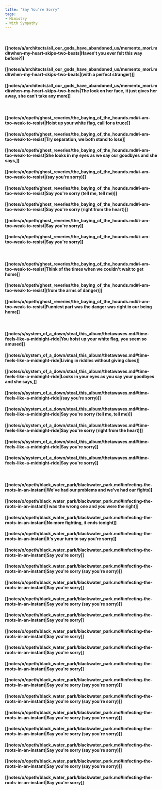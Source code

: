 ```yaml
---
title: "Say You’re Sorry"
tags:
- Ministry
- With Sympathy
---
```

&nbsp;
#### [[notes/a/architects/all_our_gods_have_abandoned_us/memento_mori.md#when-my-heart-skips-two-beats|Haven't you ever felt this way before?]]
#### [[notes/a/architects/all_our_gods_have_abandoned_us/memento_mori.md#when-my-heart-skips-two-beats|(with a perfect stranger)]]
#### [[notes/a/architects/all_our_gods_have_abandoned_us/memento_mori.md#when-my-heart-skips-two-beats|The look on her face, it just gives her away, she can't take any more]]
&nbsp;
#### [[notes/o/opeth/ghost_reveries/the_baying_of_the_hounds.md#i-am-too-weak-to-resist|Hoist up your white flag, call for a truce]]
#### [[notes/o/opeth/ghost_reveries/the_baying_of_the_hounds.md#i-am-too-weak-to-resist|Try separation, we both stand to lose]]
#### [[notes/o/opeth/ghost_reveries/the_baying_of_the_hounds.md#i-am-too-weak-to-resist|She looks in my eyes as we say our goodbyes and she says,]]
#### [[notes/o/opeth/ghost_reveries/the_baying_of_the_hounds.md#i-am-too-weak-to-resist|(say you're sorry)]]
#### [[notes/o/opeth/ghost_reveries/the_baying_of_the_hounds.md#i-am-too-weak-to-resist|Say you're sorry (tell me, tell me)]]
#### [[notes/o/opeth/ghost_reveries/the_baying_of_the_hounds.md#i-am-too-weak-to-resist|Say you're sorry (right from the heart)]]
#### [[notes/o/opeth/ghost_reveries/the_baying_of_the_hounds.md#i-am-too-weak-to-resist|Say you're sorry]]
#### [[notes/o/opeth/ghost_reveries/the_baying_of_the_hounds.md#i-am-too-weak-to-resist|Say you're sorry]]
&nbsp;
#### [[notes/o/opeth/ghost_reveries/the_baying_of_the_hounds.md#i-am-too-weak-to-resist|Think of the times when we couldn't wait to get home]]
#### [[notes/o/opeth/ghost_reveries/the_baying_of_the_hounds.md#i-am-too-weak-to-resist|(from the arms of danger)]]
#### [[notes/o/opeth/ghost_reveries/the_baying_of_the_hounds.md#i-am-too-weak-to-resist|Funniest part was the danger was right in our being home]]
&nbsp;
#### [[notes/s/system_of_a_down/steal_this_album/thetawaves.md#time-feels-like-a-midnight-ride|You hoist up your white flag, you seem so amused]]
#### [[notes/s/system_of_a_down/steal_this_album/thetawaves.md#time-feels-like-a-midnight-ride|Living in riddles without giving clues]]
#### [[notes/s/system_of_a_down/steal_this_album/thetawaves.md#time-feels-like-a-midnight-ride|Looks in your eyes as you say your goodbyes and she says,]]
#### [[notes/s/system_of_a_down/steal_this_album/thetawaves.md#time-feels-like-a-midnight-ride|(say you're sorry)]]
#### [[notes/s/system_of_a_down/steal_this_album/thetawaves.md#time-feels-like-a-midnight-ride|Say you're sorry (tell me, tell me)]]
#### [[notes/s/system_of_a_down/steal_this_album/thetawaves.md#time-feels-like-a-midnight-ride|Say you're sorry (right from the heart)]]
#### [[notes/s/system_of_a_down/steal_this_album/thetawaves.md#time-feels-like-a-midnight-ride|Say you're sorry]]
#### [[notes/s/system_of_a_down/steal_this_album/thetawaves.md#time-feels-like-a-midnight-ride|Say you're sorry]]
&nbsp;
#### [[notes/o/opeth/black_water_park/blackwater_park.md#infecting-the-roots-in-an-instant|We've had our problems and we've had our fights]]
#### [[notes/o/opeth/black_water_park/blackwater_park.md#infecting-the-roots-in-an-instant|I was the wrong one and you were the right]]
#### [[notes/o/opeth/black_water_park/blackwater_park.md#infecting-the-roots-in-an-instant|No more fighting, it ends tonight]]
#### [[notes/o/opeth/black_water_park/blackwater_park.md#infecting-the-roots-in-an-instant|It's your turn to say you're sorry]]
#### [[notes/o/opeth/black_water_park/blackwater_park.md#infecting-the-roots-in-an-instant|Say you're sorry]]
#### [[notes/o/opeth/black_water_park/blackwater_park.md#infecting-the-roots-in-an-instant|Say you're sorry (say you're sorry)]]
#### [[notes/o/opeth/black_water_park/blackwater_park.md#infecting-the-roots-in-an-instant|Say you're sorry]]
#### [[notes/o/opeth/black_water_park/blackwater_park.md#infecting-the-roots-in-an-instant|Say you're sorry (say you're sorry)]]
#### [[notes/o/opeth/black_water_park/blackwater_park.md#infecting-the-roots-in-an-instant|Say you're sorry]]
#### [[notes/o/opeth/black_water_park/blackwater_park.md#infecting-the-roots-in-an-instant|Say you're sorry]]
#### [[notes/o/opeth/black_water_park/blackwater_park.md#infecting-the-roots-in-an-instant|Say you're sorry]]
#### [[notes/o/opeth/black_water_park/blackwater_park.md#infecting-the-roots-in-an-instant|Say you're sorry]]
#### [[notes/o/opeth/black_water_park/blackwater_park.md#infecting-the-roots-in-an-instant|Say you're sorry (say you're sorry)]]
#### [[notes/o/opeth/black_water_park/blackwater_park.md#infecting-the-roots-in-an-instant|Say you're sorry (say you're sorry)]]
#### [[notes/o/opeth/black_water_park/blackwater_park.md#infecting-the-roots-in-an-instant|Say you're sorry (say you're sorry)]]
#### [[notes/o/opeth/black_water_park/blackwater_park.md#infecting-the-roots-in-an-instant|Say you're sorry (say you're sorry)]]
#### [[notes/o/opeth/black_water_park/blackwater_park.md#infecting-the-roots-in-an-instant|Say you're sorry (say you're sorry)]]
#### [[notes/o/opeth/black_water_park/blackwater_park.md#infecting-the-roots-in-an-instant|Say you're sorry (say you're sorry)]]
#### [[notes/o/opeth/black_water_park/blackwater_park.md#infecting-the-roots-in-an-instant|Say you're sorry]]
